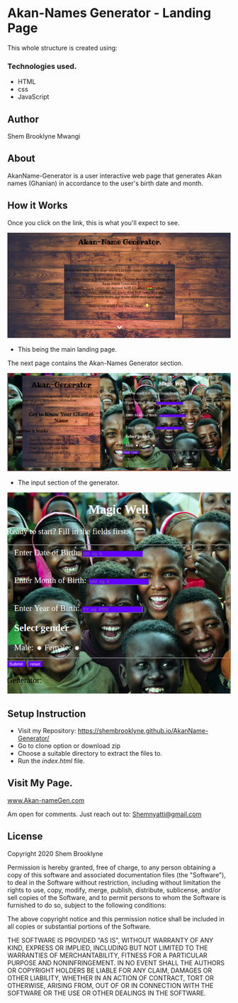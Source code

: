 # Akan-Names Generator - Landing Page

This whole structure is created using:

### Technologies used.
- HTML
- css
- JavaScript

## Author
Shem Brooklyne Mwangi

## About
AkanName-Generator is a user interactive web page that generates Akan names (Ghanian) in accordance to the user's birth date and month.
<!-- A Ghanaian name generator that works only on the basis of your birth dates information. -->
## How it Works
Once you click on the link, this is what you'll expect to see.

<img src="images/Officiallandpg.png" alt="The landing page" >

- This being the main landing page.

The next page contains the Akan-Names Generator section.

<img src="images/Genpg.png" alt="Generating page">

- The input section of the generator.

<img src="images/inputgen.png" alt="Input section">

## Setup Instruction

- Visit my Repository: https://shembrooklyne.github.io/AkanName-Generator/
- Go to clone option or download zip
- Choose a suitable directory to extract the files to.
- Run the *index.html* file.

## Visit My Page.
<a href="https://shembrooklyne.github.io/AkanName-Generator/">www.Akan-nameGen.com</a>

Am open for comments. Just reach out to: <a href="mailto:shemnyatti@gmail.com">Shemnyatti@gmail.com</a>

## License
Copyright 2020 Shem Brooklyne

Permission is hereby granted, free of charge, to any person obtaining a copy of this software and associated documentation files (the "Software"), to deal in the Software without restriction, including without limitation the rights to use, copy, modify, merge, publish, distribute, sublicense, and/or sell copies of the Software, and to permit persons to whom the Software is furnished to do so, subject to the following conditions:

The above copyright notice and this permission notice shall be included in all copies or substantial portions of the Software.

THE SOFTWARE IS PROVIDED "AS IS", WITHOUT WARRANTY OF ANY KIND, EXPRESS OR IMPLIED, INCLUDING BUT NOT LIMITED TO THE WARRANTIES OF MERCHANTABILITY, FITNESS FOR A PARTICULAR PURPOSE AND NONINFRINGEMENT. IN NO EVENT SHALL THE AUTHORS OR COPYRIGHT HOLDERS BE LIABLE FOR ANY CLAIM, DAMAGES OR OTHER LIABILITY, WHETHER IN AN ACTION OF CONTRACT, TORT OR OTHERWISE, ARISING FROM, OUT OF OR IN CONNECTION WITH THE SOFTWARE OR THE USE OR OTHER DEALINGS IN THE SOFTWARE.
